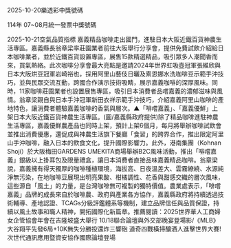 
2025-10-20樂透彩中獎號碼

                                
114年 07~08月統一發票中獎號碼
                             
2025-10-21空氣品質指標
                              嘉義精品咖啡走出國門，進駐日本大阪近鐵百貨神農生活專區。嘉義縣長翁章梁率莊園業者前往大阪舉行分享會，提供免費試飲介紹給日本咖啡業者，並於近鐵百貨設置專區，展售15款精選精品，吸引眾多人潮聞香而來，買氣熱絡。此次咖啡分享會最大亮點是邀請2024年世界虹吸壺冠軍張維欣與日本大阪烘豆冠軍岩崎裕也，採用阿里山藝伎日曬及索恩娜水洗咖啡豆示範手沖技巧，並與民眾交流互動，跨國合作演示技術吸睛，展示嘉義咖啡的深厚風味。同時，11家咖啡莊園業者也設置展售專區，吸引日本消費者品嚐嘉義的濃郁滋味與風情。翁章梁親自與日本手沖冠軍新田衣祥示範手沖技巧，介紹嘉義阿里山咖啡的產地特色，讓消費者體驗嘉義咖啡的香氣與層次。▲「啡嚐嘉義」、「嘉義優鮮」上架日本大阪近鐵百貨神農生活專區。(圖/嘉義縣政府提供)除了精品咖啡進駐神農生活專區，嘉義優鮮農產品也同時上架，預計上架6個月，每月將舉辦咖啡試飲會並推出消費優惠，還促成與神農生活旗下餐廳「食習」的跨界合作，推出限定阿里山手沖咖啡，融入日本的飲食文化，提升國際影響力。此外，港南集團（Kohnan Shoji）於大阪梅田GARDENS UMEKITA商場舉辦B2C風味活動，推出「啡嚐嘉義」銀級以上掛耳包及限量禮盒，讓日本消費者直接品味嘉義精品咖啡。翁章梁說，嘉義擁有得天獨厚的咖啡種植環境，海拔高、日夜溫差大、雲霧繚繞、水源純淨無污染，在地咖啡豆展現出明亮果酸、柑橘調性、花香與甜感交織的層次風味，這些源自「風土」的力量，是台灣咖啡無可複製的獨特價值。農業處表示，「啡嚐嘉義」品牌的成長來自於咖啡農、政府與產業各方協作，嘉義縣政府將持續透過技術輔導、產地認證、TCAGs分級評鑑體系等機制，建立品牌信任與品質保證，持續以風土故事和職人精神，開拓國際化新篇章。推薦閱讀：2025世界華人工商婦女企管協會年會在吉隆坡盛大舉行 10/18聯合論壇與外交部晚宴登場影/《MLB》大谷翔平先發6局+10K無失分勝投還炸三響砲 道奇四戰橫掃釀酒人進擊世界大賽!次世代通訊應用暨資安協作國際論壇登場